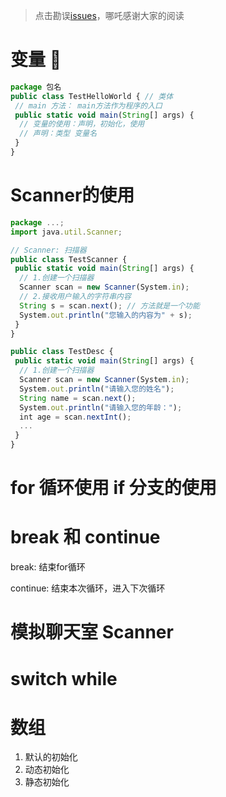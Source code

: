 > 点击勘误[issues](https://github.com/webVueBlog/learn-web/issues)，哪吒感谢大家的阅读

# 变量 📝

```js
package 包名
public class TestHelloWorld { // 类体
 // main 方法： main方法作为程序的入口
 public static void main(String[] args) {
  // 变量的使用：声明，初始化，使用
  // 声明：类型 变量名
 }
}
```

# Scanner的使用

```js
package ...;
import java.util.Scanner;

// Scanner: 扫描器
public class TestScanner {
 public static void main(String[] args) {
  // 1.创建一个扫描器
  Scanner scan = new Scanner(System.in);
  // 2.接收用户输入的字符串内容
  String s = scan.next(); // 方法就是一个功能
  System.out.println("您输入的内容为" + s);
 }
}
```

```js
public class TestDesc {
 public static void main(String[] args) {
  // 1.创建一个扫描器
  Scanner scan = new Scanner(System.in);
  System.out.println("请输入您的姓名");
  String name = scan.next();
  System.out.println("请输入您的年龄：");
  int age = scan.nextInt();
  ...
 }
}
```

# for 循环使用 if 分支的使用

# break 和 continue

break: 结束for循环

continue: 结束本次循环，进入下次循环

# 模拟聊天室 Scanner

# switch while

# 数组

1. 默认的初始化
2. 动态初始化
3. 静态初始化







